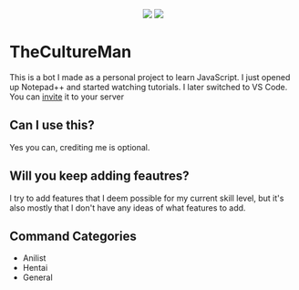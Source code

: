 <p align="center">
    <img src="https://app.codacy.com/project/badge/Grade/6c414c7548b1403c8460576f3d1e7aa1" />
    <img src="https://img.shields.io/github/commit-activity/m/crackheadakira/TheCultureMan">
    
</p>

# TheCultureMan

This is a bot I made as a personal project to learn JavaScript. I just opened up Notepad++ and started watching tutorials. I later switched to VS Code.
You can [invite](https://discord.com/oauth2/authorize?client_id=867010131745177621&permissions=274878164032&scope=bot) it to your server

## Can I use this?
Yes you can, crediting me is optional.

## Will you keep adding feautres?
I try to add features that I deem possible for my current skill level, but it's also mostly that I don't have any ideas of what features to add.

## Command Categories
- Anilist
- Hentai
- General